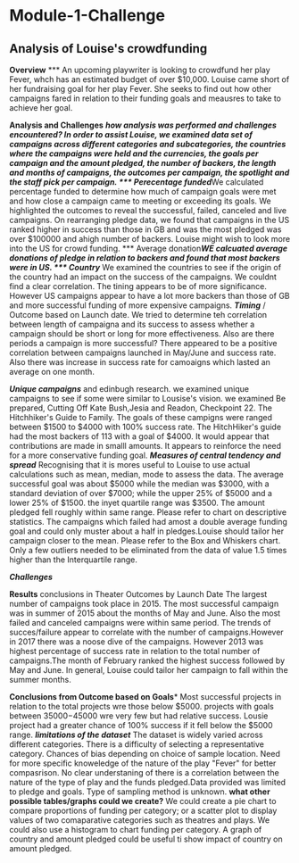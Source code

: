 # Module-1-Challenge
## Analysis of Louise's crowdfunding

**Overview** 
*** An upcoming playwriter is looking to crowdfund her play Fever, whch has an estimated budget of over $10,000. Louise came short of her fundraising goal for her play Fever. She seeks to find out how other campaigns fared in relation to their funding goals and meausres to take to achieve her goal.

**Analysis and Challenges**
***how analysis was performed and challenges encountered?
In order to assist Louise, we examined data set of campaigns across different categories and subcategories, the countries where the campaigns were held and the currencies, the goals per campaign and the amount pledged, the number of backers, the length and months of campaigns, the outcomes per campaign, the spotlight and the staff pick per campaign.
*** Perecentage funded***We calculated percentage funded to determine how much of campaign goals were met and how close a campaign came to meeting or exceeding its goals.
We highlighted the outcomes to reveal the successful, failed, canceled and live campaigns. 
On rearranging pledge data, we found that campaigns in the US ranked higher in success than those in GB and was the most pledged was over $100000 and ahigh number of backers. Louise might wish to look more into the US for crowd funding.
*** Average donation***WE calcuated average donations of pledge in relation to backers and found that most backers were in US.
*** Country*** We examined the countries to see if the origin of the country had an impact on the success of the campaigns. We couldnt find a clear correlation. The tining appears to be of more significance. However US campaigns appear to have a lot more backers than those of GB and more successful funding of more expensive campaigns.
***Timing*** / Outcome based on Launch date. We tried to determine teh correlation between length of campaigna and its success to assess whether a campaign should be short or long for more effectiveness. Also are there periods a campaign is more successful? There appeared to be a positive correlation between campaigns launched in May/June and success rate. Also there was increase in success rate for camoaigns which lasted an average on one month.

***Unique campaigns*** and edinbugh research. we examined unique campaigns to see if some were similar to Lousise's vision. we examined Be prepared, Cutting Off Kate Bush,Jesia and Readon, Checkpoint 22. The Hitchhiker's Guide to Family. The goals of these campigns were ranged between $1500 to $4000 with 100% success rate. The HitchHiker's guide had the most backers of 113 with a goal of $4000. It would appear that contributions are made in smalll amounts. It appears to reinforce the need for a more conservative funding goal.
***Measures of central tendency and spread*** Recognising that it is mores useful to Louise to use actual calculations such as mean, median, mode to assess the data. The average successful goal was about $5000 while the median was $3000, with a standard deviation of over $7000; while the upper 25% of $5000 and  a lower 25% of $1500. the inyet quartile range was $3500. The amount pledged fell roughly within same range. Please refer to chart on descriptive statistics. The campaigns which failed had amost a double average funding goal and could only muster about a half in pledges.Louise should tailor her campaign closer to the mean. Please refer to the Box and Whiskers chart.
Only a few outliers needed to be eliminated from the data of value 1.5 times higher than the Interquartile range.

***Challenges***

**Results**
conclusions in Theater Outcomes by Launch Date
The largest number of campaigns took place in 2015. The most successful campaign was in summer of 2015 about the months of May and June. Also the most failed and canceled campaigns were within same period. The trends of succes/failure appear to correlate with the number of campaigns.However in 2017 there was a noose dive of the campaigns. However 2013 was highest percentage of success rate in relation to the total number of campaigns.The month of February ranked the highest success followed by May and June.
In general, Louise could tailor her campaign to fall within the summer months.

**Conclusions from Outcome based on Goals***
Most successful projects in relation to the total projects wre those below $5000. projects with goals between $35000-$45000 wre very few but had relative success. Lousie project had a greater chance of 100% success if it fell below the $5000 range.
***limitations of the dataset***
The dataset is widely varied across different categories. There is a difficulty of selecting a representative category.
Chances of bias depending on choice of sample location. 
Need for more specific knoweledge of the nature of the play "Fever" for better compasrison. No clear understaning of there is a correlation between the nature of the type of play and the funds pledged.Data provided was limited to pledge and goals.
Type of sampling method is unknown.
**what other possible tables/graphs could we create?**
We could create a pie chart to compare proportions of funding per category; or a scatter plot to display values of two comaparative categories such as theatres and plays. We could also use a histogram to chart funding per category.
A graph of country and amount pledged could be useful ti show impact of country on amount pledged.
